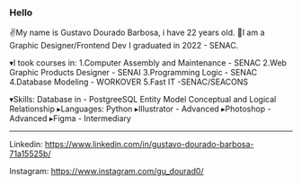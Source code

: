 ### Hello
✌️My name is Gustavo Dourado Barbosa, i have 22 years old.
📄I am a Graphic Designer/Frontend Dev I graduated in 2022 - SENAC.

▾I took courses in:
  1.Computer Assembly and Maintenance - SENAC
  2.Web Graphic Products Designer - SENAI
  3.Programming Logic - SENAC
  4.Database Modeling - WORKOVER
  5.Fast IT -SENAC/SEACONS

▾Skills:
  Database in - PostgreeSQL
  Entity Model Conceptual and Logical Relationship
▸Languages: Python
▸Illustrator - Advanced
▸Photoshop - Advanced
▸Figma - Intermediary

________________________________________________________________________________________________________________



Linkedin:
https://www.linkedin.com/in/gustavo-dourado-barbosa-71a15525b/

Instagram:
https://www.instagram.com/gu_dourad0/
